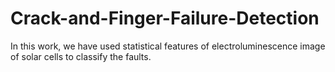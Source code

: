 # Crack-and-Finger-Failure-Detection
In this work, we have used statistical features of electroluminescence image of solar cells to classify the faults. 
